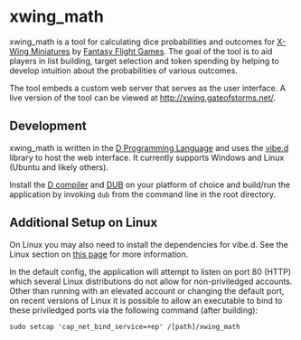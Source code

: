 # xwing_math
xwing_math is a tool for calculating dice probabilities and outcomes for
[X-Wing Miniatures](https://www.fantasyflightgames.com/en/products/x-wing/) by
[Fantasy Flight Games](https://www.fantasyflightgames.com/). The goal of the tool is to aid players in
list building, target selection and token spending by helping to develop intuition about the probabilities
of various outcomes.

The tool embeds a custom web server that serves as the user interface. A live version of the tool can be
viewed at http://xwing.gateofstorms.net/.

Development
-----------
xwing_math is written in the [D Programming Language](https://dlang.org/) and uses the [vibe.d](http://vibed.org/)
library to host the web interface. It currently supports Windows and Linux (Ubuntu and likely others).

Install the [D compiler](https://dlang.org/download.html) and [DUB](http://code.dlang.org/download) on your platform
of choice and build/run the application by invoking `dub` from the command line in the root directory.

Additional Setup on Linux
-------------------------
On Linux you may also need to install the dependencies for vibe.d. See the Linux section on
[this page](https://github.com/vibe-d/vibe.d) for more information.

In the default config, the application will attempt to listen on port 80 (HTTP) which several Linux
distributions do not allow for non-priviledged accounts. Other than running with an elevated account or
changing the default port, on recent versions of Linux it is possible to allow an executable to bind to
these priviledged ports via the following command (after building):
```
sudo setcap 'cap_net_bind_service=+ep' /[path]/xwing_math
```
